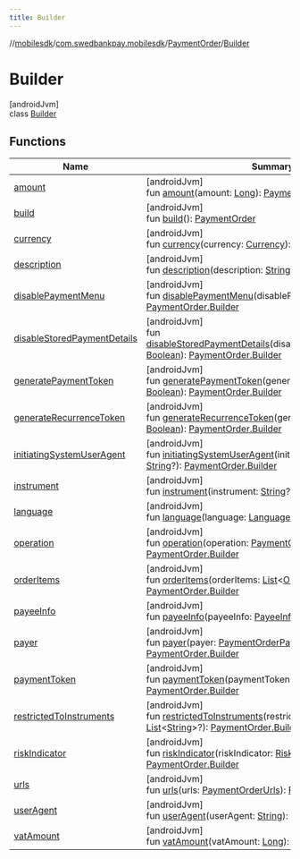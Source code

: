 ```yaml
---
title: Builder
---
```

//[mobilesdk](../../../../index.html)/[com.swedbankpay.mobilesdk](../../index.html)/[PaymentOrder](../index.html)/[Builder](index.html)



# Builder



[androidJvm]\
class [Builder](index.html)



## Functions


| Name | Summary |
|---|---|
| [amount](amount.html) | [androidJvm]<br>fun [amount](amount.html)(amount: [Long](https://kotlinlang.org/api/latest/jvm/stdlib/kotlin/-long/index.html)): [PaymentOrder.Builder](index.html) |
| [build](build.html) | [androidJvm]<br>fun [build](build.html)(): [PaymentOrder](../index.html) |
| [currency](currency.html) | [androidJvm]<br>fun [currency](currency.html)(currency: [Currency](https://developer.android.com/reference/kotlin/java/util/Currency.html)): [PaymentOrder.Builder](index.html) |
| [description](description.html) | [androidJvm]<br>fun [description](description.html)(description: [String](https://kotlinlang.org/api/latest/jvm/stdlib/kotlin/-string/index.html)): [PaymentOrder.Builder](index.html) |
| [disablePaymentMenu](disable-payment-menu.html) | [androidJvm]<br>fun [disablePaymentMenu](disable-payment-menu.html)(disablePaymentMenu: [Boolean](https://kotlinlang.org/api/latest/jvm/stdlib/kotlin/-boolean/index.html)): [PaymentOrder.Builder](index.html) |
| [disableStoredPaymentDetails](disable-stored-payment-details.html) | [androidJvm]<br>fun [disableStoredPaymentDetails](disable-stored-payment-details.html)(disableStoredPaymentDetails: [Boolean](https://kotlinlang.org/api/latest/jvm/stdlib/kotlin/-boolean/index.html)): [PaymentOrder.Builder](index.html) |
| [generatePaymentToken](generate-payment-token.html) | [androidJvm]<br>fun [generatePaymentToken](generate-payment-token.html)(generatePaymentToken: [Boolean](https://kotlinlang.org/api/latest/jvm/stdlib/kotlin/-boolean/index.html)): [PaymentOrder.Builder](index.html) |
| [generateRecurrenceToken](generate-recurrence-token.html) | [androidJvm]<br>fun [generateRecurrenceToken](generate-recurrence-token.html)(generateRecurrenceToken: [Boolean](https://kotlinlang.org/api/latest/jvm/stdlib/kotlin/-boolean/index.html)): [PaymentOrder.Builder](index.html) |
| [initiatingSystemUserAgent](initiating-system-user-agent.html) | [androidJvm]<br>fun [initiatingSystemUserAgent](initiating-system-user-agent.html)(initiatingSystemUserAgent: [String](https://kotlinlang.org/api/latest/jvm/stdlib/kotlin/-string/index.html)?): [PaymentOrder.Builder](index.html) |
| [instrument](instrument.html) | [androidJvm]<br>fun [instrument](instrument.html)(instrument: [String](https://kotlinlang.org/api/latest/jvm/stdlib/kotlin/-string/index.html)?): [PaymentOrder.Builder](index.html) |
| [language](language.html) | [androidJvm]<br>fun [language](language.html)(language: [Language](../../-language/index.html)): [PaymentOrder.Builder](index.html) |
| [operation](operation.html) | [androidJvm]<br>fun [operation](operation.html)(operation: [PaymentOrderOperation](../../-payment-order-operation/index.html)): [PaymentOrder.Builder](index.html) |
| [orderItems](order-items.html) | [androidJvm]<br>fun [orderItems](order-items.html)(orderItems: [List](https://kotlinlang.org/api/latest/jvm/stdlib/kotlin.collections/-list/index.html)&lt;[OrderItem](../../-order-item/index.html)&gt;?): [PaymentOrder.Builder](index.html) |
| [payeeInfo](payee-info.html) | [androidJvm]<br>fun [payeeInfo](payee-info.html)(payeeInfo: [PayeeInfo](../../-payee-info/index.html)): [PaymentOrder.Builder](index.html) |
| [payer](payer.html) | [androidJvm]<br>fun [payer](payer.html)(payer: [PaymentOrderPayer](../../-payment-order-payer/index.html)?): [PaymentOrder.Builder](index.html) |
| [paymentToken](payment-token.html) | [androidJvm]<br>fun [paymentToken](payment-token.html)(paymentToken: [String](https://kotlinlang.org/api/latest/jvm/stdlib/kotlin/-string/index.html)?): [PaymentOrder.Builder](index.html) |
| [restrictedToInstruments](restricted-to-instruments.html) | [androidJvm]<br>fun [restrictedToInstruments](restricted-to-instruments.html)(restrictedToInstruments: [List](https://kotlinlang.org/api/latest/jvm/stdlib/kotlin.collections/-list/index.html)&lt;[String](https://kotlinlang.org/api/latest/jvm/stdlib/kotlin/-string/index.html)&gt;?): [PaymentOrder.Builder](index.html) |
| [riskIndicator](risk-indicator.html) | [androidJvm]<br>fun [riskIndicator](risk-indicator.html)(riskIndicator: [RiskIndicator](../../-risk-indicator/index.html)?): [PaymentOrder.Builder](index.html) |
| [urls](urls.html) | [androidJvm]<br>fun [urls](urls.html)(urls: [PaymentOrderUrls](../../-payment-order-urls/index.html)): [PaymentOrder.Builder](index.html) |
| [userAgent](user-agent.html) | [androidJvm]<br>fun [userAgent](user-agent.html)(userAgent: [String](https://kotlinlang.org/api/latest/jvm/stdlib/kotlin/-string/index.html)): [PaymentOrder.Builder](index.html) |
| [vatAmount](vat-amount.html) | [androidJvm]<br>fun [vatAmount](vat-amount.html)(vatAmount: [Long](https://kotlinlang.org/api/latest/jvm/stdlib/kotlin/-long/index.html)): [PaymentOrder.Builder](index.html) |

